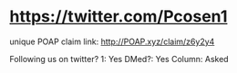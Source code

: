 # https://twitter.com/Pcosen1

unique POAP claim link: 
http://POAP.xyz/claim/z6y2y4

Following us on twitter? 1: Yes
DMed?: Yes
Column: Asked